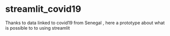 # streamlit_covid19
Thanks to data linked to covid19 from Senegal , here a prototype about what is possible to to using streamlit
